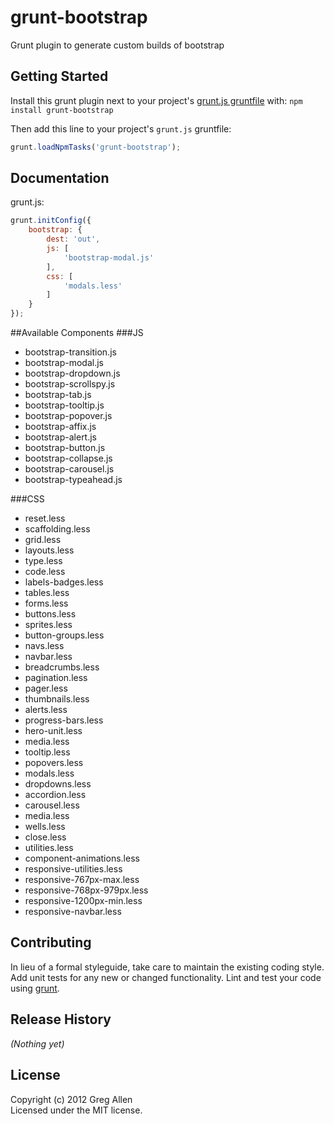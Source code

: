 # grunt-bootstrap

Grunt plugin to generate custom builds of bootstrap

## Getting Started
Install this grunt plugin next to your project's [grunt.js gruntfile][getting_started] with: `npm install grunt-bootstrap`

Then add this line to your project's `grunt.js` gruntfile:

```javascript
grunt.loadNpmTasks('grunt-bootstrap');
```

[grunt]: http://gruntjs.com/
[getting_started]: https://github.com/gruntjs/grunt/blob/master/docs/getting_started.md

## Documentation
grunt.js:
```javascript
grunt.initConfig({
	bootstrap: {
		dest: 'out',
		js: [
			'bootstrap-modal.js'
		],
		css: [
			'modals.less'
		]
	}
});
```

##Available Components
###JS
- bootstrap-transition.js
- bootstrap-modal.js
- bootstrap-dropdown.js
- bootstrap-scrollspy.js
- bootstrap-tab.js
- bootstrap-tooltip.js
- bootstrap-popover.js
- bootstrap-affix.js
- bootstrap-alert.js
- bootstrap-button.js
- bootstrap-collapse.js
- bootstrap-carousel.js
- bootstrap-typeahead.js

###CSS
- reset.less
- scaffolding.less
- grid.less
- layouts.less
- type.less
- code.less
- labels-badges.less
- tables.less
- forms.less
- buttons.less
- sprites.less
- button-groups.less
- navs.less
- navbar.less
- breadcrumbs.less
- pagination.less
- pager.less
- thumbnails.less
- alerts.less
- progress-bars.less
- hero-unit.less
- media.less
- tooltip.less
- popovers.less
- modals.less
- dropdowns.less
- accordion.less
- carousel.less
- media.less
- wells.less
- close.less
- utilities.less
- component-animations.less
- responsive-utilities.less
- responsive-767px-max.less
- responsive-768px-979px.less
- responsive-1200px-min.less
- responsive-navbar.less

## Contributing
In lieu of a formal styleguide, take care to maintain the existing coding style. Add unit tests for any new or changed functionality. Lint and test your code using [grunt][grunt].

## Release History
_(Nothing yet)_

## License
Copyright (c) 2012 Greg Allen  
Licensed under the MIT license.
